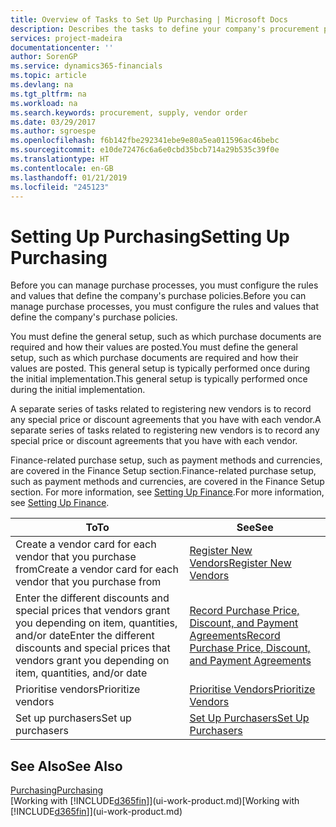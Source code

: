 ```yaml
---
title: Overview of Tasks to Set Up Purchasing | Microsoft Docs
description: Describes the tasks to define your company's procurement policies and set up your purchasing processes.
services: project-madeira
documentationcenter: ''
author: SorenGP
ms.service: dynamics365-financials
ms.topic: article
ms.devlang: na
ms.tgt_pltfrm: na
ms.workload: na
ms.search.keywords: procurement, supply, vendor order
ms.date: 03/29/2017
ms.author: sgroespe
ms.openlocfilehash: f6b142fbe292341ebe9e80a5ea011596ac46bebc
ms.sourcegitcommit: e10de72476c6a6e0cbd35bcb714a29b535c39f0e
ms.translationtype: HT
ms.contentlocale: en-GB
ms.lasthandoff: 01/21/2019
ms.locfileid: "245123"
---
```

# <a name="setting-up-purchasing"></a><span data-ttu-id="98932-103">Setting Up Purchasing</span><span class="sxs-lookup"><span data-stu-id="98932-103">Setting Up Purchasing</span></span>
<span data-ttu-id="98932-104">Before you can manage purchase processes, you must configure the rules and values that define the company's purchase policies.</span><span class="sxs-lookup"><span data-stu-id="98932-104">Before you can manage purchase processes, you must configure the rules and values that define the company's purchase policies.</span></span>

<span data-ttu-id="98932-105">You must define the general setup, such as which purchase documents are required and how their values are posted.</span><span class="sxs-lookup"><span data-stu-id="98932-105">You must define the general setup, such as which purchase documents are required and how their values are posted.</span></span> <span data-ttu-id="98932-106">This general setup is typically performed once during the initial implementation.</span><span class="sxs-lookup"><span data-stu-id="98932-106">This general setup is typically performed once during the initial implementation.</span></span>

<span data-ttu-id="98932-107">A separate series of tasks related to registering new vendors is to record any special price or discount agreements that you have with each vendor.</span><span class="sxs-lookup"><span data-stu-id="98932-107">A separate series of tasks related to registering new vendors is to record any special price or discount agreements that you have with each vendor.</span></span>

<span data-ttu-id="98932-108">Finance-related purchase setup, such as payment methods and currencies, are covered in the Finance Setup section.</span><span class="sxs-lookup"><span data-stu-id="98932-108">Finance-related purchase setup, such as payment methods and currencies, are covered in the Finance Setup section.</span></span> <span data-ttu-id="98932-109">For more information, see [Setting Up Finance](finance-setup-finance.md).</span><span class="sxs-lookup"><span data-stu-id="98932-109">For more information, see [Setting Up Finance](finance-setup-finance.md).</span></span>

| <span data-ttu-id="98932-110">To</span><span class="sxs-lookup"><span data-stu-id="98932-110">To</span></span> | <span data-ttu-id="98932-111">See</span><span class="sxs-lookup"><span data-stu-id="98932-111">See</span></span> |
| --- | --- |
| <span data-ttu-id="98932-112">Create a vendor card for each vendor that you purchase from</span><span class="sxs-lookup"><span data-stu-id="98932-112">Create a vendor card for each vendor that you purchase from</span></span>|[<span data-ttu-id="98932-113">Register New Vendors</span><span class="sxs-lookup"><span data-stu-id="98932-113">Register New Vendors</span></span>](purchasing-how-register-new-vendors.md) |
| <span data-ttu-id="98932-114">Enter the different discounts and special prices that vendors grant you depending on item, quantities, and/or date</span><span class="sxs-lookup"><span data-stu-id="98932-114">Enter the different discounts and special prices that vendors grant you depending on item, quantities, and/or date</span></span> |[<span data-ttu-id="98932-115">Record Purchase Price, Discount, and Payment Agreements</span><span class="sxs-lookup"><span data-stu-id="98932-115">Record Purchase Price, Discount, and Payment Agreements</span></span>](purchasing-how-record-purchase-price-discount-payment-agreements.md) |
| <span data-ttu-id="98932-116">Prioritise vendors</span><span class="sxs-lookup"><span data-stu-id="98932-116">Prioritize vendors</span></span> |[<span data-ttu-id="98932-117">Prioritise Vendors</span><span class="sxs-lookup"><span data-stu-id="98932-117">Prioritize Vendors</span></span>](purchasing-how-prioritize-vendors.md) |
| <span data-ttu-id="98932-118">Set up purchasers</span><span class="sxs-lookup"><span data-stu-id="98932-118">Set up purchasers</span></span> |[<span data-ttu-id="98932-119">Set Up Purchasers</span><span class="sxs-lookup"><span data-stu-id="98932-119">Set Up Purchasers</span></span>](purchasing-how-setup-purchasers.md) |

## <a name="see-also"></a><span data-ttu-id="98932-120">See Also</span><span class="sxs-lookup"><span data-stu-id="98932-120">See Also</span></span>
[<span data-ttu-id="98932-121">Purchasing</span><span class="sxs-lookup"><span data-stu-id="98932-121">Purchasing</span></span>](purchasing-manage-purchasing.md)  
<span data-ttu-id="98932-122">[Working with [!INCLUDE[d365fin](includes/d365fin_md.md)]](ui-work-product.md)</span><span class="sxs-lookup"><span data-stu-id="98932-122">[Working with [!INCLUDE[d365fin](includes/d365fin_md.md)]](ui-work-product.md)</span></span>

